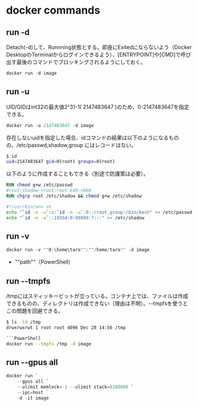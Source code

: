 # docker commands

## run -d

Detach(-d)して、Runnning状態とする。即座にExitedにならないよう（Docker DesktopのTerminalからログインできるよう）、[ENTRYPOINT]や[CMD]で呼び出す最後のコマンドでブロッキングされるようにしておく。

```PowerShell
docker run -d image
```

## run -u

UID/GIDはint32の最大値2^31-1( 2147483647 )のため、0-2147483647を指定できる。

```PowerShell
docker run -u 2147483647 -d image
```

存在しないuidを指定した場合、idコマンドの結果は以下のようになるものの、/etc/passwd,shadow,group にはレコードはない。

```bash
$ id
uid=2147483647 gid=0(root) groups=0(root)
```

以下のように作成することもできる（別途で防護策は必要）。

```Dockerfile
RUN chmod g+w /etc/passwd
#root:shadow->root:root 640->660
RUN chgrp root /etc/shadow && chmod g+w /etc/shadow
```

```sh
#!/usr/bin/env sh
echo "`id -n -u`:x:`id -n -u`:0::/root_group:/bin/bash" >> /etc/passwd
echo "`id -n -u`::19354:0:99999:7:::" >> /etc/shadow
```

## run -v

```PowerShell
docker run -v ""O:\home\taro"":""/home/taro"" -d image
```

- ""path""（PowerShell）

## run --tmpfs

/tmpにはスティッキービットが立っている。コンテナ上では、ファイルは作成できるものの、ディレクトリは作成できない（理由は不明）。--tmpfsを使うとこの問題を回避できる。

```sh
$ ls -ld /tmp
drwxrwxrwt 1 root root 4096 Dec 28 14:56 /tmp

```PowerShell
docker run --tmpfs /tmp -d image
```

## run --gpus all

```PowerShell
docker run `
    --gpus all `
    --ulimit memlock=-1 --ulimit stack=8388608 `
    --ipc=host `
    -d -it image
```
